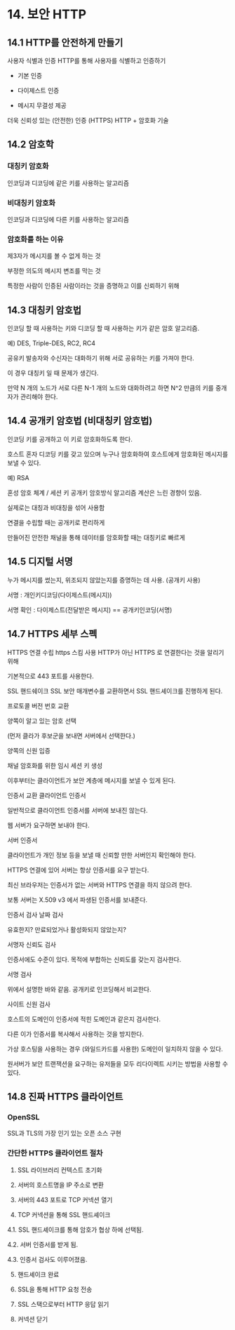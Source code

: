 # 14. 보안 HTTP

## 14.1 HTTP를 안전하게 만들기

사용자 식별과 인증
HTTP를 통해 사용자를 식별하고 인증하기

- 기본 인증

- 다이제스트 인증

- 메시지 무결성 제공

더욱 신뢰성 있는 (안전한) 인증 (HTTPS)
HTTP + 암호화 기술

## 14.2 암호학

### 대칭키 암호화

인코딩과 디코딩에 같은 키를 사용하는 알고리즘

### 비대칭키 암호화

인코딩과 디코딩에 다른 키를 사용하는 알고리즘

### 암호화를 하는 이유

제3자가 메시지를 볼 수 없게 하는 것

부정한 의도의 메시지 변조를 막는 것

특정한 사람이 인증된 사람이라는 것을 증명하고 이를 신뢰하기 위해

## 14.3 대칭키 암호법

인코딩 할 때 사용하는 키와 디코딩 할 때 사용하는 키가 같은 암호 알고리즘.

예) DES, Triple-DES, RC2, RC4

공유키
발송자와 수신자는 대화하기 위해 서로 공유하는 키를 가져야 한다.

이 경우 대칭키 일 때 문제가 생긴다.

만약 N 개의 노드가 서로 다른 N-1 개의 노드와 대화하려고 하면 N^2 만큼의 키를 중개자가 관리해야 한다.

## 14.4 공개키 암호법 (비대칭키 암호법)

인코딩 키를 공개하고 이 키로 암호화하도록 한다.

호스트 혼자 디코딩 키를 갖고 있으며 누구나 암호화하여 호스트에게 암호화된 메시지를 보낼 수 있다.

예) RSA

혼성 암호 체계 / 세션 키
공개키 암호방식 알고리즘 계산은 느린 경향이 있음.

실제로는 대칭과 비대칭을 섞어 사용함

연결을 수립할 때는 공개키로 편리하게

만들어진 안전한 채널을 통해 데이터를 암호화할 때는 대칭키로 빠르게

## 14.5 디지털 서명

누가 메시지를 썼는지, 위조되지 않았는지를 증명하는 데 사용. (공개키 사용)

서명 : 개인키디코딩(다이제스트(메시지))

서명 확인 : 다이제스트(전달받은 메시지) == 공개키인코딩(서명)

## 14.7 HTTPS 세부 스펙

HTTPS 연결 수립
https 스킴 사용
HTTP가 아닌 HTTPS 로 연결한다는 것을 알리기 위해

기본적으로 443 포트를 사용한다.

SSL 핸드쉐이크
SSL 보안 매개변수를 교환하면서 SSL 핸드셰이크를 진행하게 된다.

프로토콜 버전 번호 교환

양쪽이 알고 있는 암호 선택

(먼저 클라가 후보군을 보내면 서버에서 선택한다.)

양쪽의 신원 입증

채널 암호화를 위한 임시 세션 키 생성

이후부터는 클라이언트가 보안 계층에 메시지를 보낼 수 있게 된다.

인증서 교환
클라이언트 인증서

일반적으로 클라이언트 인증서를 서버에 보내진 않는다.

웹 서버가 요구하면 보내야 한다.

서버 인증서

클라이언트가 개인 정보 등을 보낼 때 신뢰할 만한 서버인지 확인해야 한다.

HTTPS 연결에 있어 서버는 항상 인증서를 요구 받는다.

최신 브라우저는 인증서가 없는 서버와 HTTPS 연결을 하지 않으려 한다.

보통 서버는 X.509 v3 에서 파생된 인증서를 보내준다.

인증서 검사
날짜 검사

유효한지? 만료되었거나 활성화되지 않았는지?

서명자 신뢰도 검사

인증서에도 수준이 있다. 목적에 부합하는 신뢰도를 갖는지 검사한다.

서명 검사

위에서 설명한 바와 같음. 공개키로 인코딩해서 비교한다.

사이트 신원 검사

호스트의 도메인이 인증서에 적힌 도메인과 같은지 검사한다.

다른 이가 인증서를 복사해서 사용하는 것을 방지한다.

가상 호스팅을 사용하는 경우 (와일드카드를 사용한) 도메인이 일치하지 않을 수 있다.

원서버가 보안 트랜잭션을 요구하는 유저들을 모두 리다이렉트 시키는 방법을 사용할 수 있다.

## 14.8 진짜 HTTPS 클라이언트

### OpenSSL

SSL과 TLS의 가장 인기 있는 오픈 소스 구현

### 간단한 HTTPS 클라이언트 절차

1. SSL 라이브러리 컨텍스트 초기화

2. 서버의 호스트명을 IP 주소로 변환

3. 서버의 443 포트로 TCP 커넥션 열기

4. TCP 커넥션을 통해 SSL 핸드셰이크

4.1. SSL 핸드셰이크를 통해 암호가 협상 하에 선택됨.

4.2. 서버 인증서를 받게 됨.

4.3. 인증서 검사도 이루어졌음.

5. 핸드셰이크 완료

6. SSL을 통해 HTTP 요청 전송

7. SSL 스택으로부터 HTTP 응답 읽기

8. 커넥션 닫기
